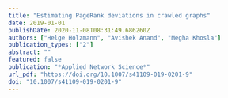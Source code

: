 ```yaml
---
title: "Estimating PageRank deviations in crawled graphs"
date: 2019-01-01
publishDate: 2020-11-08T08:31:49.686260Z
authors: ["Helge Holzmann", "Avishek Anand", "Megha Khosla"]
publication_types: ["2"]
abstract: ""
featured: false
publication: "*Applied Network Science*"
url_pdf: "https://doi.org/10.1007/s41109-019-0201-9"
doi: "10.1007/s41109-019-0201-9"
---
```


